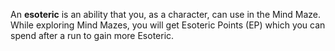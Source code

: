 An **esoteric** is an ability that you, as a character, can use in the Mind Maze. While exploring Mind Mazes, you will get Esoteric Points (EP) which you can spend after a run to gain more Esoteric.

